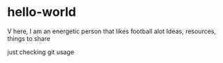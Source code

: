 # hello-world

V here, I am an energetic person that likes football alot
Ideas, resources, things to share

just checking git usage
